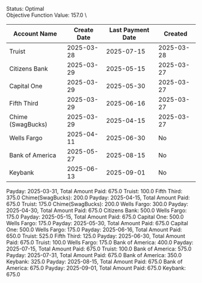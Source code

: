 Status: Optimal \
Objective Function Value: 157.0 \

|Account Name|Create Date|Last Payment Date|Created|
|--------------------|-------------|----------------------------------|------------|
|Truist            |2025-03-28|2025-07-15| 2025-03-28 |
|Citizens Bank     |2025-03-29|2025-05-15| 2025-03-27 |
|Capital One       |2025-03-29|2025-05-30| 2025-03-27 |
|Fifth Third       |2025-03-29|2025-06-16| 2025-03-27 |
|Chime (SwagBucks) |2025-03-29|2025-04-15| 2025-03-27 |
|Wells Fargo       |2025-04-11|2025-06-30| No|
|Bank of America   |2025-05-27|2025-08-15| No|
|Keybank           |2025-06-13|2025-09-01| No|



Payday: 2025-03-31, Total Amount Paid: 675.0
    Truist: 100.0
    Fifth Third: 375.0
    Chime(SwagBucks): 200.0
Payday: 2025-04-15, Total Amount Paid: 675.0
    Truist: 175.0
    Chime(SwagBucks): 200.0
    Wells Fargo: 300.0
Payday: 2025-04-30, Total Amount Paid: 675.0
    Citizens Bank: 500.0
    Wells Fargo: 175.0
Payday: 2025-05-15, Total Amount Paid: 675.0
    Capital One: 500.0
    Wells Fargo: 175.0
Payday: 2025-05-30, Total Amount Paid: 675.0
    Capital One: 500.0
    Wells Fargo: 175.0
Payday: 2025-06-16, Total Amount Paid: 650.0
    Truist: 525.0
    Fifth Third: 125.0
Payday: 2025-06-30, Total Amount Paid: 675.0
    Truist: 100.0
    Wells Fargo: 175.0
    Bank of America: 400.0
Payday: 2025-07-15, Total Amount Paid: 675.0
    Truist: 100.0
    Bank of America: 575.0
Payday: 2025-07-31, Total Amount Paid: 675.0
    Bank of America: 350.0
    Keybank: 325.0
Payday: 2025-08-15, Total Amount Paid: 675.0
    Bank of America: 675.0
Payday: 2025-09-01, Total Amount Paid: 675.0
    Keybank: 675.0
